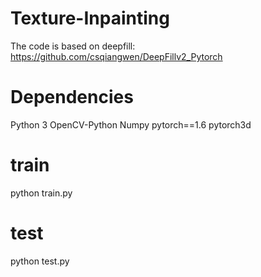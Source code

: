 # Texture-Inpainting

The code is based on deepfill: https://github.com/csqiangwen/DeepFillv2_Pytorch

# Dependencies
Python 3
OpenCV-Python
Numpy
pytorch==1.6
pytorch3d


# train
python train.py

# test
python test.py


